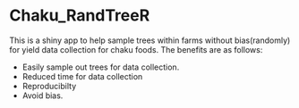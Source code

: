 # Chaku_RandTreeR
This is a shiny app to help sample trees within farms without bias(randomly) for yield data collection for chaku foods.
The benefits are as follows:
- Easily sample  out trees for data collection.
- Reduced time for data collection
- Reproducibilty
- Avoid bias.
